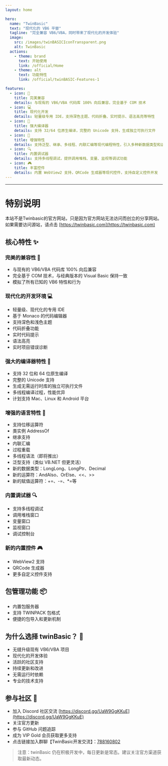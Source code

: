 ```yaml
---
layout: home

hero:
  name: "TwinBasic"
  text: "现代化的 VB6 平替"
  tagline: "完全兼容 VB6/VBA，同时带来了现代化的开发体验"
  image:
    src: /images/twinBASICIconTransparent.png
    alt: TwinBasic
  actions:
    - theme: brand
      text: 开始使用
      link: /official/Home
    - theme: alt
      text: 功能特性
      link: /official/twinBASIC-Features-1

features:
  - icon: 🤝
    title: 完美兼容
    details: 与现有的 VB6/VBA 代码库 100% 向后兼容，完全基于 COM 技术
  - icon: 💻
    title: 现代化开发
    details: 轻量级专用 IDE，支持深色主题、代码折叠、实时提示、语法高亮等特性
  - icon: 🔧
    title: 强大编译器
    details: 支持 32/64 位原生编译，完整的 Unicode 支持，生成独立可执行文件
  - icon: 🌟
    title: 增强特性
    details: 支持泛型、继承、多线程、内联汇编等现代编程特性，引入多种新数据类型和运算符
  - icon: 🔍
    title: 内置调试器
    details: 支持多线程调试，提供调用堆栈、变量、监视等调试功能
  - icon: 🎮
    title: 丰富控件
    details: 内置 WebView2 支持，QRCode 生成器等现代控件，支持自定义控件开发
---
```


---
# 特别说明

本站不是Twinbasic的官方网站，只是因为官方网站无法访问而创立的分享网站。
如果需要访问源站，请点击 [https://twinbasic.com](https://twinbasic.com)


## 核心特性 ✨

### 完美的兼容性 🤝
- 与现有的 VB6/VBA 代码库 100% 向后兼容
- 完全基于 COM 技术，与经典版本的 Visual Basic 保持一致
- 模拟了所有已知的 VB6 特性和行为

### 现代化的开发环境 💻
- 轻量级、现代化的专用 IDE
- 基于 Monaco 的代码编辑器
- 支持深色和浅色主题
- 代码折叠功能
- 实时代码提示
- 语法高亮
- 实时项目错误诊断

### 强大的编译器特性 🔧
- 支持 32 位和 64 位原生编译
- 完整的 Unicode 支持
- 生成无需运行时库的独立可执行文件
- 多线程编译过程，性能优异
- 计划支持 Mac、Linux 和 Android 平台

### 增强的语言特性 🌟
- 支持位移运算符
- 类实例 AddressOf
- 继承支持
- 内联汇编
- 过程重载
- 多线程语法（即将推出）
- 泛型支持（类似 VB.NET 但更灵活）
- 新的数据类型：LongLong、LongPtr、Decimal
- 新的运算符：AndAlso、OrElse、<<、>>
- 新的赋值运算符：+=、-=、*=等

### 内置调试器 🔍
- 支持多线程调试
- 调用堆栈窗口
- 变量窗口
- 监视窗口
- 调试控制台

### 新的内置控件 🎮
- WebView2 支持
- QRCode 生成器
- 更多自定义控件支持

## 包管理功能 📦
- 内置包服务器
- 支持 TWINPACK 包格式
- 便捷的包导入和更新机制

## 为什么选择 twinBasic？ 🤔
- 无缝升级现有 VB6/VBA 项目
- 现代化的开发体验
- 活跃的社区支持
- 持续更新和改进
- 无需运行时依赖
- 专业的技术支持

## 参与社区 👥
- 加入 Discord 社区交流 [https://discord.gg/UaW9GgKKuE](https://discord.gg/UaW9GgKKuE)
- 关注官方更新
- 参与 GitHub 问题追踪
- 成为 VIP Gold 会员获取更多支持
- 点击链接加入群聊【TwinBasic开发交流】：[788160802](http://qm.qq.com/cgi-bin/qm/qr?_wv=1027&k=c9Pkw_KrA0V0VYNhHq1bQ3ury6s85ZmM&authKey=QJ4ZvpFfXPivXHgvfpcnbPg%2F99jOQOqvHArXoPz5VIvFX%2Bn%2BV0CBf8uQf%2F14aLrn&noverify=0&group_code=788160802)

> 注意：twinBasic 仍在积极开发中，每日更新是常态。建议关注官方渠道获取最新动态。